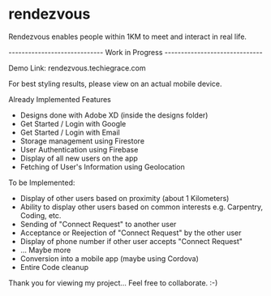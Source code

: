# rendezvous

Rendezvous enables people within 1KM to meet and interact in real life.

----------------------------- Work in Progress ------------------------------

Demo Link: rendezvous.techiegrace.com

For best styling results, please view on an actual mobile device.

Already Implemented Features

- Designs done with Adobe XD (inside the designs folder)
- Get Started / Login with Google
- Get Started / Login with Email
- Storage management using Firestore
- User Authentication using Firebase
- Display of all new users on the app
- Fetching of User's Information using Geolocation

To be Implemented:

- Display of other users based on proximity (about 1 Kilometers)
- Ability to display other users based on common interests e.g. Carpentry, Coding, etc.
- Sending of "Connect Request" to another user
- Acceptance or Reejection of "Connect Request" by the other user
- Display of phone number if other user accepts "Connect Request"
- ... Maybe more
- Conversion into a mobile app (maybe using Cordova)
- Entire Code cleanup

Thank you for viewing my project... Feel free to collaborate. :-)
